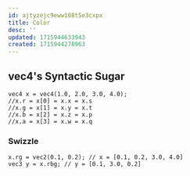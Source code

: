 ```yaml
---
id: ajtyzejc9eww168t5e3cxpx
title: Color
desc: ''
updated: 1715944633943
created: 1715944278963
---
```


## vec4's Syntactic Sugar
```
vec4 x = vec4(1.0, 2.0, 3.0, 4.0);
//x.r = x[0] = x.x = x.s
//x.g = x[1] = x.y = x.t
//x.b = x[2] = x.z = x.p
//x.a = x[3] = x.w = x.q
```

### Swizzle
```
x.rg = vec2(0.1, 0.2); // x = [0.1, 0.2, 3.0, 4.0]
vec3 y = x.rbg; // y = [0.1, 3.0, 0.2]
```